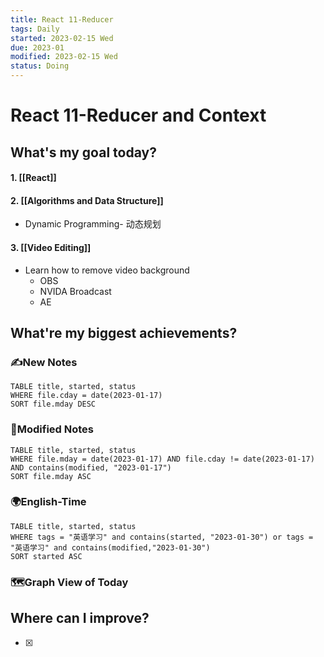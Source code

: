 ```yaml
---
title: React 11-Reducer
tags: Daily
started: 2023-02-15 Wed
due: 2023-01
modified: 2023-02-15 Wed
status: Doing
---
```

# React 11-Reducer and Context
## What's my goal today?
#### 1. [[React]]
#### 2. [[Algorithms and Data Structure]]
- Dynamic Programming- 动态规划
#### 3. [[Video Editing]]
- Learn how to remove video background
	- OBS 
	- NVIDA Broadcast
	- AE

## What're my biggest achievements?
### ✍️New Notes

```dataview
TABLE title, started, status
WHERE file.cday = date(2023-01-17)
SORT file.mday DESC
```

### 📝Modified Notes

```dataview
TABLE title, started, status
WHERE file.mday = date(2023-01-17) AND file.cday != date(2023-01-17) AND contains(modified, "2023-01-17")
SORT file.mday ASC
```

### 🌍English-Time

```dataview
TABLE title, started, status
WHERE tags = "英语学习" and contains(started, "2023-01-30") or tags = "英语学习" and contains(modified,"2023-01-30") 
SORT started ASC
```

### 🗺️Graph View of Today

## Where can I improve?
- [x] 
